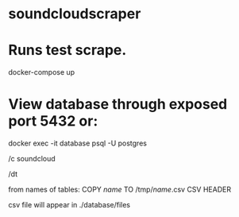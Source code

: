 # soundcloudscraper
# Runs test scrape.
docker-compose up

# View database through exposed port 5432 or:

docker exec -it database psql -U postgres

/c soundcloud

/dt

from names of tables:
COPY *name* TO /tmp/*name*.csv CSV HEADER

csv file will appear in ./database/files
